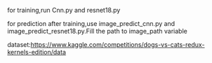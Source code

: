 for training,run Cnn.py and resnet18.py

for prediction after training,use image_predict_cnn.py and image_predict_resnet18.py.Fill the path to image_path variable

dataset:https://www.kaggle.com/competitions/dogs-vs-cats-redux-kernels-edition/data
